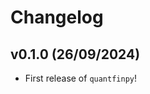 # Changelog

<!--next-version-placeholder-->

## v0.1.0 (26/09/2024)

- First release of `quantfinpy`!